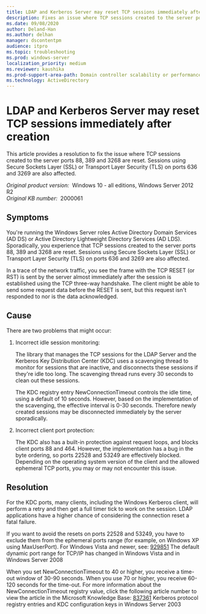 ```yaml
---
title: LDAP and Kerberos Server may reset TCP sessions immediately after creation
description: Fixes an issue where TCP sessions created to the server ports 88, 389 and 3268 are reset. Sessions using Secure Sockets Layer or Transport Layer Security on ports 636 and 3269 are also affected.
ms.date: 09/08/2020
author: Deland-Han
ms.author: delhan
manager: dscontentpm
audience: itpro
ms.topic: troubleshooting
ms.prod: windows-server
localization_priority: medium
ms.reviewer: kaushika
ms.prod-support-area-path: Domain controller scalability or performance (including LDAP)
ms.technology: ActiveDirectory
---
```

# LDAP and Kerberos Server may reset TCP sessions immediately after creation

This article provides a resolution to fix the issue where TCP sessions created to the server ports 88, 389 and 3268 are reset. Sessions using Secure Sockets Layer (SSL) or Transport Layer Security (TLS) on ports 636 and 3269 are also affected.

_Original product version:_ &nbsp;Windows 10 - all editions, Windows Server 2012 R2  
_Original KB number:_ &nbsp;2000061

## Symptoms

You're running the Windows Server roles Active Directory Domain Services (AD DS) or Active Directory Lightweight Directory Services (AD LDS). Sporadically, you experience that TCP sessions created to the server ports 88, 389 and 3268 are reset. Sessions using Secure Sockets Layer (SSL) or Transport Layer Security (TLS) on ports 636 and 3269 are also affected.

In a trace of the network traffic, you see the frame with the TCP RESET (or RST) is sent by the server almost immediately after the session is established using the TCP three-way handshake. The client might be able to send some request data before the RESET is sent, but this request isn't responded to nor is the data acknowledged.

## Cause

There are two problems that might occur:

1. Incorrect idle session monitoring:

    The library that manages the TCP sessions for the LDAP Server and the Kerberos Key Distribution Center (KDC) uses a scavenging thread to monitor for sessions that are inactive, and disconnects these sessions if they're idle too long. The scavenging thread runs every 30 seconds to clean out these sessions.
    
    The KDC registry entry NewConnectionTimeout controls the idle time, using a default of 10 seconds. However, based on the implementation of the scavenging, the effective interval is 0-30 seconds. Therefore newly created sessions may be disconnected immediately by the server sporadically.

1. Incorrect client port protection:

    The KDC also has a built-in protection against request loops, and blocks client ports 88 and 464. However, the implementation has a bug in the byte ordering, so ports 22528 and 53249 are effectively blocked. Depending on the operating system version of the client and the allowed ephemeral TCP ports, you may or may not encounter this issue.

## Resolution

For the KDC ports, many clients, including the Windows Kerberos client, will perform a retry and then get a full timer tick to work on the session. LDAP applications have a higher chance of considering the connection reset a fatal failure.

If you want to avoid the resets on ports 22528 and 53249, you have to exclude them from the ephemeral ports range (for example, on Windows XP using MaxUserPort). For Windows Vista and newer, see:
 [929851](https://support.microsoft.com/help/929851)  The default dynamic port range for TCP/IP has changed in Windows Vista and in Windows Server 2008

When you set NewConnectionTimeout to 40 or higher, you receive a time-out window of 30-90 seconds. When you use 70 or higher, you receive 60-120 seconds for the time-out. For more information about the NewConnectionTimeout registry value, click the following article number to view the article in the Microsoft Knowledge Base:
 [837361](https://support.microsoft.com/kb/837361)  Kerberos protocol registry entries and KDC configuration keys in Windows Server 2003
